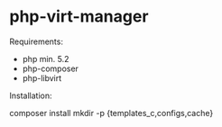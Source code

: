 # php-virt-manager

Requirements:
- php min. 5.2
- php-composer
- php-libvirt

Installation:

composer install
mkdir -p {templates_c,configs,cache}
